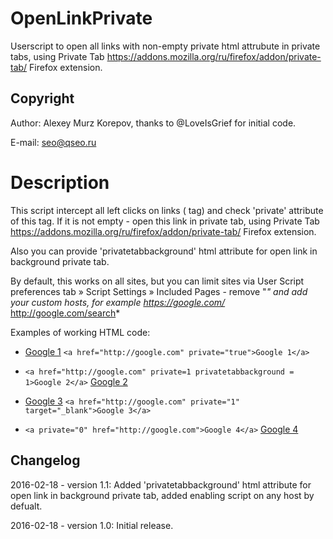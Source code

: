 # OpenLinkPrivate

Userscript to open all links with non-empty private html attrubute in private tabs, using Private Tab https://addons.mozilla.org/ru/firefox/addon/private-tab/ Firefox extension.

Copyright
------------------------

Author: Alexey Murz Korepov, thanks to @LoveIsGrief for initial code.

E-mail: seo@qseo.ru

Description
========================

This script intercept all left clicks on links (<a> tag) and check 'private' attribute of this tag. If it is not empty - open this link in private tab, using Private Tab https://addons.mozilla.org/ru/firefox/addon/private-tab/ Firefox extension.

Also you can provide 'privatetabbackground' html attribute for open link in background private tab.

By default, this works on all sites, but you can limit sites via User Script preferences tab » Script Settings » Included Pages - remove "*" and add your custom hosts, for example https://google.com/* http://google.com/search*

Examples of working HTML code:

- <a href="http://google.com" private="true">Google 1</a>
`<a href="http://google.com" private="true">Google 1</a>`

- `<a href="http://google.com" private=1 privatetabbackground = 1>Google 2</a>`
<a href="http://google.com" private=1 privatetabbackground = 1>Google 2</a>

- <a href="http://google.com" private="1" target="_blank">Google 3</a>
`<a href="http://google.com" private="1" target="_blank">Google 3</a>`

- `<a private="0" href="http://google.com">Google 4</a>`
<a private="0" href="http://google.com">Google 4</a>


Changelog
------------------------

2016-02-18 - version 1.1: Added 'privatetabbackground' html attribute for open link in background private tab, added enabling script on any host by defualt.

2016-02-18 - version 1.0: Initial release.